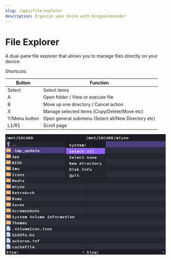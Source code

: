 ```yaml
---
slug: /apps/file-explorer
description: Organize your Onion with DinguxCommander
---
```


# File Explorer


A dual-pane file explorer that allows you to manage files directly on your device.

Shortcuts:

| Button        | Function                                            |
| ------------- | --------------------------------------------------- |
| Select        | Select items                                        |
| A             | Open folder / View or execute file                  |
| B             | Move up one directory / Cancel action               |
| X             | Manage selected items (Copy/Delete/Move etc)        |
| Y/Menu button | Open general submenu (Select all/New Directory etc) |
| L1/R1         | Scroll page                                         |

![](./assets/file-explorer.png)